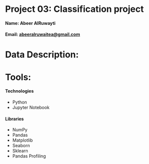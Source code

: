 # Project 03: Classification project

#### Name: Abeer AlRuwayti
#### Email: abeeralruwaitea@gmail.com

# Data Description:

# Tools:

#### Technologies

* Python
* Jupyter Notebook

#### Libraries

* NumPy
* Pandas
* Matplotlib
* Seaborn 
* Sklearn
* Pandas Profiling
